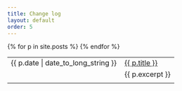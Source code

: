 ```yaml
---
title: Change log
layout: default
order: 5
---
```

<table>
{% for p in site.posts %}
<tr>
<td style="white-space: nowrap; text-align: right; padding-right: 10px">{{ p.date | date_to_long_string }}</td>
<td><a href="{{ site.baseurl }}{{ p.url }}">{{ p.title }}</a></td>
</tr>
<tr><td />
<td style="padding-bottom: 10px;">
{{ p.excerpt }}
</td>
</tr>
{% endfor %}
</table>